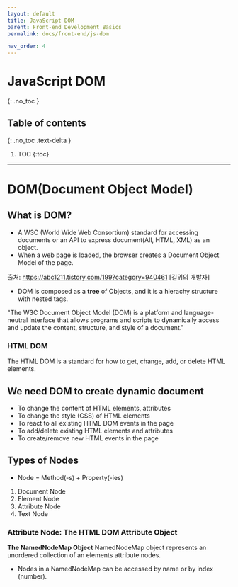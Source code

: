 ```yaml
---
layout: default
title: JavaScript DOM
parent: Front-end Development Basics
permalink: docs/front-end/js-dom

nav_order: 4
---
```


# JavaScript DOM
{: .no_toc }

## Table of contents
{: .no_toc .text-delta }

1. TOC
{:toc}

---

# DOM(Document Object Model) 
## What is DOM? 
- A W3C (World Wide Web Consortium) standard for accessing documents or an API to express document(All, HTML, XML) as an object. 
- When a web page is loaded, the browser creates a Document Object Model of the page.

출처: https://abc1211.tistory.com/199?category=940461 [길위의 개발자]
- DOM is composed as a <b>tree</b> of Objects, and it is a hierachy structure with nested tags.

"The W3C Document Object Model (DOM) is a platform and language-neutral interface that allows programs and scripts to dynamically access and update the content, structure, and style of a document."

### HTML DOM
The HTML DOM is a standard for how to get, change, add, or delete HTML elements.

## We need DOM to create dynamic document
- To change the content of HTML elements, attributes
- To change the style (CSS) of HTML elements
- To react to all existing HTML DOM events in the page
- To add/delete existing HTML elements and attributes
- To create/remove new HTML events in the page

## Types of Nodes
* Node = Method(-s) + Property(-ies)
1. Document Node
2. Element Node
3. Attribute Node
4. Text Node 

### Attribute Node: The HTML DOM Attribute Object

<b>The NamedNodeMap Object</b>
NamedNodeMap object represents an unordered collection of an elements attribute nodes.
- Nodes in a NamedNodeMap can be accessed by name or by index (number).




